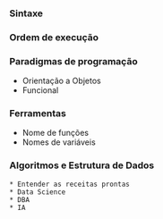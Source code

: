 
### Sintaxe
### Ordem de execução 
### Paradigmas de programação
  * Orientação a Objetos
  * Funcional

### Ferramentas
  *  Nome de funções
  * Nomes de variáveis

### Algoritmos e Estrutura de Dados

    * Entender as receitas prontas
    * Data Science
    * DBA
    * IA